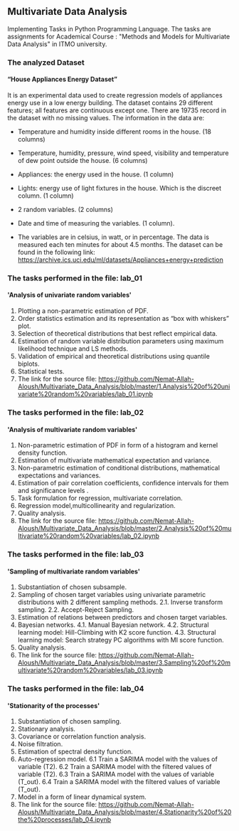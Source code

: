 ## Multivariate Data Analysis
Implementing Tasks in Python Programming Language.
The tasks are assignments for Academical Course : "Methods and Models for Multivariate Data Analysis" in ITMO university.

### The analyzed Dataset
#### “House Appliances Energy Dataset”
It is an experimental data used to create regression models of appliances energy use in a low energy
building.
The dataset contains 29 different features; all features are continuous except one. There are 19735
record in the dataset with no missing values. The information in the data are:
- Temperature and humidity inside different rooms in the house. (18 columns)
- Temperature, humidity, pressure, wind speed, visibility and temperature of dew point outside the house. (6 columns)
- Appliances: the energy used in the house. (1 column)
- Lights: energy use of light fixtures in the house. Which is the discreet column. (1 column)
- 2 random variables. (2 columns)
- Date and time of measuring the variables. (1 column).

- The variables are in celsius, in watt, or in percentage. The data is measured each ten minutes for about 4.5 months.
The dataset can be found in the following link: https://archive.ics.uci.edu/ml/datasets/Appliances+energy+prediction

### The tasks performed in the file: lab_01
#### 'Analysis of univariate random variables'
1. Plotting a non-parametric estimation of PDF.
2. Order statistics estimation and its representation as “box with whiskers” plot.
3. Selection of theoretical distributions that best reflect empirical data.
4. Estimation of random variable distribution parameters using maximum likelihood technique and LS methods.
5. Validation of empirical and theoretical distributions using quantile biplots.
6. Statistical tests.
7. The link for the source file: https://github.com/Nemat-Allah-Aloush/Multivariate_Data_Analysis/blob/master/1.Analysis%20of%20univariate%20random%20variables/lab_01.ipynb

### The tasks performed in the file: lab_02
#### 'Analysis of multivariate random variables'
1. Non-parametric estimation of PDF in form of a histogram and kernel density function.
2. Estimation of multivariate mathematical expectation and variance.
3. Non-parametric estimation of conditional distributions, mathematical expectations and variances.
4. Estimation of pair correlation coefficients, confidence intervals for them and significance levels .
5. Task formulation for regression, multivariate correlation.
6. Regression model,multicollinearity and regularization.
7. Quality analysis.
8. The link for the source file: https://github.com/Nemat-Allah-Aloush/Multivariate_Data_Analysis/blob/master/2.Analysis%20of%20multivariate%20random%20variables/lab_02.ipynb

### The tasks performed in the file: lab_03
#### 'Sampling of multivariate random variables'
1. Substantiation of chosen subsample.
2. Sampling of chosen target variables using univariate parametric distributions with 2 different sampling methods.
2.1. Inverse transform sampling.
2.2. Accept-Reject Sampling.
3. Estimation of relations between predictors and chosen target variables.
4. Bayesian networks.
4.1. Manual Bayesian network.
4.2. Structural learning model: Hill-Climbing with K2 score function.
4.3. Structural learning model: Search strategy PC algorithms with MI score function.
5. Quality analysis.
6. The link for the source file: https://github.com/Nemat-Allah-Aloush/Multivariate_Data_Analysis/blob/master/3.Sampling%20of%20multivariate%20random%20variables/lab_03.ipynb

### The tasks performed in the file: lab_04 
#### 'Stationarity of the processes'
1. Substantiation of chosen sampling.
2. Stationary analysis.
3. Covariance or correlation function analysis.
4. Noise filtration.
5. Estimation of spectral density function.
6. Auto-regression model.
6.1 Train a SARIMA model with the values of variable (T2).
6.2 Train a SARIMA model with the filtered values of variable (T2).
6.3 Train a SARIMA model with the values of variable (T_out).
6.4 Train a SARIMA model with the filtered values of variable (T_out).
7. Model in a form of linear dynamical system.
8. The link for the source file: https://github.com/Nemat-Allah-Aloush/Multivariate_Data_Analysis/blob/master/4.Stationarity%20of%20the%20processes/lab_04.ipynb
